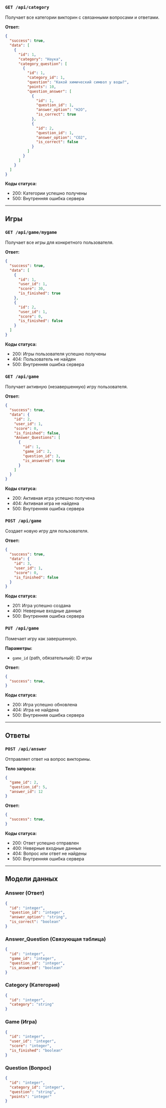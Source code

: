 
### `GET /api/category`
Получает все категории викторин с связанными вопросами и ответами.

**Ответ:**
```json
{
  "success": true,
  "data": [
    {
      "id": 1,
      "category": "Наука",
      "category_question": [
        {
          "id": 1,
          "category_id": 1,
          "question": "Какой химический символ у воды?",
          "points": 10,
          "question_answer": [
            {
              "id": 1,
              "question_id": 1,
              "answer_option": "H2O",
              "is_correct": true
            },
            {
              "id": 2,
              "question_id": 1,
              "answer_option": "CO2",
              "is_correct": false
            }
          ]
        }
      ]
    }
  ]
}
```

**Коды статуса:**
- 200: Категории успешно получены
- 500: Внутренняя ошибка сервера

---

## Игры

### `GET /api/game/mygame`
Получает все игры для конкретного пользователя.

**Ответ:**
```json
{
  "success": true,
  "data": [
    {
      "id": 1,
      "user_id": 1,
      "score": 30,
      "is_finished": true
    },
    {
      "id": 2,
      "user_id": 1,
      "score": 0,
      "is_finished": false
    }
  ]
}
```

**Коды статуса:**
- 200: Игры пользователя успешно получены
- 404: Пользователь не найден
- 500: Внутренняя ошибка сервера

### `GET /api/game`
Получает активную (незавершенную) игру пользователя.

**Ответ:**
```json
{
  "success": true,
  "data": {
    "id": 2,
    "user_id": 1,
    "score": 0,
    "is_finished": false,
    "Answer_Questions": [
      {
        "id": 1,
        "game_id": 2,
        "question_id": 3,
        "is_answered": true
      }
    ]
  }
}
```

**Коды статуса:**
- 200: Активная игра успешно получена
- 404: Активная игра не найдена
- 500: Внутренняя ошибка сервера

### `POST /api/game`
Создает новую игру для пользователя.

**Ответ:**
```json
{
  "success": true,
  "data": {
    "id": 3,
    "user_id": 1,
    "score": 0,
    "is_finished": false
  }
}
```

**Коды статуса:**
- 201: Игра успешно создана
- 400: Неверные входные данные
- 500: Внутренняя ошибка сервера

### `PUT /api/game`
Помечает игру как завершенную.

**Параметры:**
- `game_id` (path, обязательный): ID игры

**Ответ:**
```json
{
  "success": true,
}
```

**Коды статуса:**
- 200: Игра успешно обновлена
- 404: Игра не найдена
- 500: Внутренняя ошибка сервера

---

## Ответы

### `POST /api/answer`
Отправляет ответ на вопрос викторины.

**Тело запроса:**
```json
{
  "game_id": 2,
  "question_id": 5,
  "answer_id": 12
}
```

**Ответ:**
```json
{
  "success": true,
}
```

**Коды статуса:**
- 200: Ответ успешно отправлен
- 400: Неверные входные данные
- 404: Вопрос или ответ не найдены
- 500: Внутренняя ошибка сервера

---

## Модели данных

### Answer (Ответ)
```json
{
  "id": "integer",
  "question_id": "integer",
  "answer_option": "string",
  "is_correct": "boolean"
}
```

### Answer_Question (Связующая таблица)
```json
{
  "id": "integer",
  "game_id": "integer",
  "question_id": "integer",
  "is_answered": "boolean"
}
```

### Category (Категория)
```json
{
  "id": "integer",
  "category": "string"
}
```

### Game (Игра)
```json
{
  "id": "integer",
  "user_id": "integer",
  "score": "integer",
  "is_finished": "boolean"
}
```

### Question (Вопрос)
```json
{
  "id": "integer",
  "category_id": "integer",
  "question": "string",
  "points": "integer"
}
```
